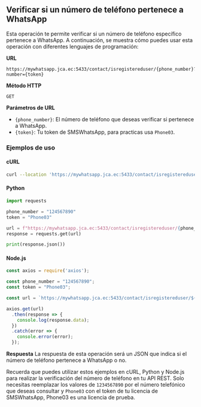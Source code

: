 ## Verificar si un número de teléfono pertenece a WhatsApp

Esta operación te permite verificar si un número de teléfono específico pertenece a WhatsApp. A continuación, se muestra cómo puedes usar esta operación con diferentes lenguajes de programación:

**URL**
```
https://mywhatsapp.jca.ec:5433/contact/isregistereduser/{phone_number}?number={token}
```

**Método HTTP**
```
GET
```

**Parámetros de URL**
- `{phone_number}`: El número de teléfono que deseas verificar si pertenece a WhatsApp.
- `{token}`: Tu token de SMSWhatsApp, para practicas usa `Phone03`.

### Ejemplos de uso

#### cURL
```bash
curl --location 'https://mywhatsapp.jca.ec:5433/contact/isregistereduser/124567890?number=Phone03'
```

#### Python
```python
import requests

phone_number = "124567890"
token = "Phone03"

url = f"https://mywhatsapp.jca.ec:5433/contact/isregistereduser/{phone_number}?number={token}"
response = requests.get(url)

print(response.json())
```

#### Node.js
```javascript
const axios = require('axios');

const phone_number = "124567890";
const token = "Phone03";

const url = `https://mywhatsapp.jca.ec:5433/contact/isregistereduser/${phone_number}?number=${token}`;

axios.get(url)
  .then(response => {
    console.log(response.data);
  })
  .catch(error => {
    console.error(error);
  });
```

**Respuesta**
La respuesta de esta operación será un JSON que indica si el número de teléfono pertenece a WhatsApp o no.

Recuerda que puedes utilizar estos ejemplos en cURL, Python y Node.js para realizar la verificación del número de teléfono en tu API REST. Solo necesitas reemplazar los valores de `1234567890` por el número telefónico que deseas consultar y `Phone03` con el token de tu licencia de SMSWhatsApp, Phone03 es una licencia de prueba.
